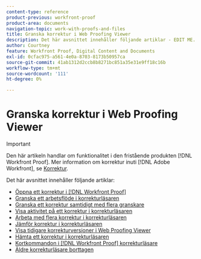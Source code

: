 ```yaml
---
content-type: reference
product-previous: workfront-proof
product-area: documents
navigation-topic: work-with-proofs-and-files
title: Granska korrektur i Web Proofing Viewer
description: Det här avsnittet innehåller följande artiklar - EDIT ME.
author: Courtney
feature: Workfront Proof, Digital Content and Documents
exl-id: 0cfac975-a561-4e0a-8703-8173b50957ca
source-git-commit: 41ab1312d2ccb8b8271bc851a35e31e9ff18c16b
workflow-type: tm+mt
source-wordcount: '111'
ht-degree: 0%

---
```


# Granska korrektur i Web Proofing Viewer

>[!IMPORTANT]
>
>Den här artikeln handlar om funktionalitet i den fristående produkten [!DNL Workfront Proof]. Mer information om korrektur inuti [!DNL Adobe Workfront], se [Korrektur](../../../review-and-approve-work/proofing/proofing.md).

Det här avsnittet innehåller följande artiklar:

* [Öppna ett korrektur i [!DNL Workfront Proof]](../../../workfront-proof/wp-work-proofsfiles/review-proofs-wpv/open-proof.md)
* [Granska ett arbetsflöde i korrekturläsaren](../../../workfront-proof/wp-work-proofsfiles/review-proofs-wpv/review-workflow.md)
* [Granska ett korrektur samtidigt med flera granskare](../../../workfront-proof/wp-work-proofsfiles/review-proofs-wpv/review-proof-with-multiple-reviewers.md)
* [Visa aktivitet på ett korrektur i korrekturläsaren](../../../workfront-proof/wp-work-proofsfiles/review-proofs-wpv/view-activity-on-a-proof.md)
* [Arbeta med flera korrektur i korrekturläsaren](../../../workfront-proof/wp-work-proofsfiles/review-proofs-wpv/work-with-multiple-proofs.md)
* [Jämför korrektur i korrekturläsaren](../../../workfront-proof/wp-work-proofsfiles/review-proofs-wpv/compare-proofs.md)
* [Visa tidigare korrekturversioner i Web Proofing Viewer](../../../workfront-proof/wp-work-proofsfiles/review-proofs-wpv/view-previous-proof-versions.md)
* [Hämta ett korrektur i korrekturläsaren](../../../workfront-proof/wp-work-proofsfiles/review-proofs-wpv/download-proof.md)
* [Kortkommandon i [!DNL Workfront Proof] korrekturläsare](../../../workfront-proof/wp-work-proofsfiles/review-proofs-wpv/keyboard-shortcuts.md)
* [Äldre korrekturläsare borttagen](../../../workfront-proof/wp-work-proofsfiles/review-proofs-wpv/lpv-removed.md)
